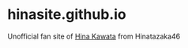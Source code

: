# hinasite.github.io
Unofficial fan site of [Hina Kawata](https://www.hinatazaka46.com/s/official/artist/13) from Hinatazaka46
